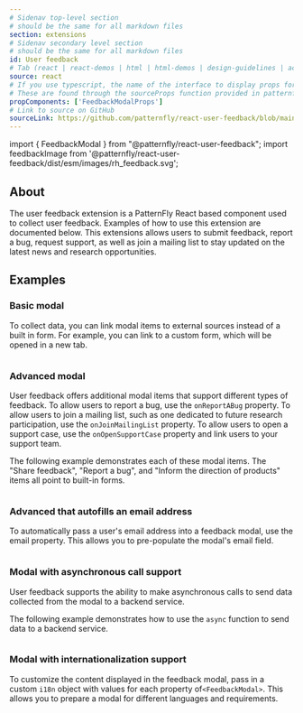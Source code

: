 ```yaml
---
# Sidenav top-level section
# should be the same for all markdown files
section: extensions
# Sidenav secondary level section
# should be the same for all markdown files
id: User feedback
# Tab (react | react-demos | html | html-demos | design-guidelines | accessibility)
source: react
# If you use typescript, the name of the interface to display props for
# These are found through the sourceProps function provided in patternfly-docs.source.js
propComponents: ['FeedbackModalProps']
# Link to source on GitHub
sourceLink: https://github.com/patternfly/react-user-feedback/blob/main/packages/module/patternfly-docs/content/examples/basic.md
---
```


import { FeedbackModal } from "@patternfly/react-user-feedback";
import feedbackImage from '@patternfly/react-user-feedback/dist/esm/images/rh_feedback.svg';

## About
	
The user feedback extension is a PatternFly React based component used to collect user feedback. Examples of how to use this extension are documented below. This extensions allows users to submit feedback, report a bug, request support, as well as join a mailing list to stay updated on the latest news and research opportunities.

## Examples

### Basic modal
To collect data, you can link modal items to external sources instead of a built in form. For example, you can link to a custom form, which will be opened in a new tab.

```js file="./URL.tsx"

```

### Advanced modal
User feedback offers additional modal items that support different types of feedback. To allow users to report a bug, use the `onReportABug` property. To allow users to join a mailing list, such as one dedicated to future research participation, use the `onJoinMailingList` property. To allow users to open a support case, use the `onOpenSupportCase` property and link users to your support team.

The following example demonstrates each of these modal items. The "Share feedback", "Report a bug", and "Inform the direction of products" items all point to built-in forms.

```js file="./Advanced.tsx"

```

### Advanced that autofills an email address
To automatically pass a user's email address into a feedback modal, use the email property. This allows you to pre-populate the modal's email field.
```js file="./AdvancedWithEmail.tsx"

```
### Modal with asynchronous call support
User feedback supports the ability to make asynchronous calls to send data collected from the modal to a backend service. 
	
The following example demonstrates how to use the `async` function to send data to a backend service.
```js file="./Async.tsx"

```

### Modal with internationalization support
To customize the content displayed in the feedback modal, pass in a custom `i18n` object with values for each property of`<FeedbackModal>`. This allows you to prepare a modal for different languages and requirements.
```js file="./i18n.tsx"

```